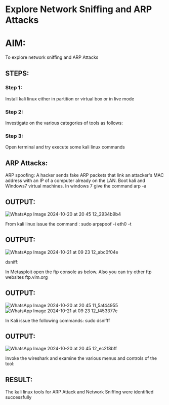 # Explore Network Sniffing and ARP Attacks

# AIM:

To explore network sniffing and ARP Attacks

## STEPS:

### Step 1:

Install kali linux either in partition or virtual box or in live mode

### Step 2:

Investigate on the various categories of tools as follows:


### Step 3:
Open terminal and try execute some kali linux commands

## ARP Attacks:  
ARP spoofing: A hacker sends fake ARP packets that link an attacker's MAC address with an IP of a computer already on the LAN. 
Boot kali and Windows7 virtual machines.
In windows 7 give the command arp -a
## OUTPUT:
![WhatsApp Image 2024-10-20 at 20 45 12_2934b9b4](https://github.com/user-attachments/assets/f1951f29-8d7b-4863-9b06-ceee2545a795)



From kali linux issue the command :
sudo arpspoof -i eth0 -t <target system> <gateway>
## OUTPUT:
![WhatsApp Image 2024-10-21 at 09 23 12_abc0f04e](https://github.com/user-attachments/assets/40550f1c-1412-4d81-9561-e48bf574e579)



 dsniff:






In Metasploit open the ftp console as below. Also you can try other ftp websites ftp.vim.org
## OUTPUT:
![WhatsApp Image 2024-10-20 at 20 45 11_5af44955](https://github.com/user-attachments/assets/08b8759c-3393-4a4e-b132-9d344bcb40f6)
![WhatsApp Image 2024-10-21 at 09 23 12_f453377e](https://github.com/user-attachments/assets/32eed6bb-3d4e-4a92-90a6-39831e58b77e)






In Kali issue the following commands:
sudo dsnifff
## OUTPUT:
![WhatsApp Image 2024-10-20 at 20 45 12_ec2f8bff](https://github.com/user-attachments/assets/5908e85c-5f53-41bb-a766-76c457b96aae)




Invoke the wireshark and examine the various menus  and controls of the tool:


## RESULT:
The kali linux tools for ARP Attack and Network Sniffing were identified successfully
